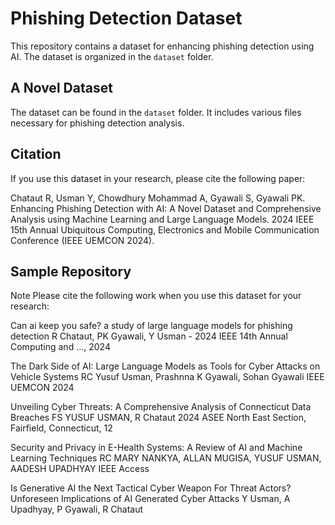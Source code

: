 # Phishing Detection Dataset

This repository contains a dataset for enhancing phishing detection using AI. The dataset is organized in the `dataset` folder.

## A Novel Dataset

The dataset can be found in the `dataset` folder. It includes various files necessary for phishing detection analysis.

## Citation

If you use this dataset in your research, please cite the following paper:

Chataut R, Usman Y, Chowdhury Mohammad A, Gyawali S, Gyawali PK. Enhancing Phishing Detection with AI: A Novel Dataset and Comprehensive Analysis using Machine Learning and Large Language Models. 2024 IEEE 15th Annual Ubiquitous Computing, Electronics and Mobile Communication Conference (IEEE UEMCON 2024).

## Sample Repository

Note
Please cite the following work when you use this dataset for your research:

Can ai keep you safe? a study of large language models for phishing detection
R Chataut, PK Gyawali, Y Usman - 2024 IEEE 14th Annual Computing and …, 2024

The Dark Side of AI: Large Language Models as Tools for Cyber Attacks on Vehicle Systems
RC Yusuf Usman, Prashnna K Gyawali, Sohan Gyawali
IEEE UEMCON 2024

Unveiling Cyber Threats: A Comprehensive Analysis of Connecticut Data Breaches
FS YUSUF USMAN, R Chataut
2024 ASEE North East Section, Fairfield, Connecticut, 12

Security and Privacy in E-Health Systems: A Review of AI and Machine Learning Techniques
RC MARY NANKYA, ALLAN MUGISA, YUSUF USMAN, AADESH UPADHYAY
IEEE Access

Is Generative AI the Next Tactical Cyber Weapon For Threat Actors? Unforeseen Implications of AI Generated Cyber Attacks
Y Usman, A Upadhyay, P Gyawali, R Chataut
